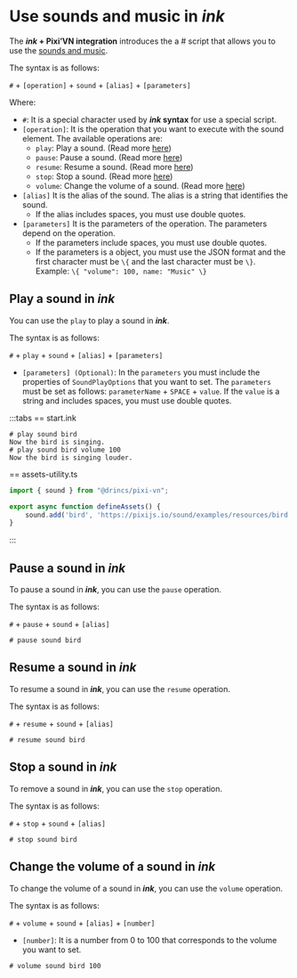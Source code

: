 # Use sounds and music in *ink*

The ***ink* + Pixi’VN integration** introduces the a # script that allows you to use the [sounds and music](/start/sound.md).

The syntax is as follows:

`#` + `[operation]` + `sound` + `[alias]` + `[parameters]`

Where:

* `#`: It is a special character used by ***ink* syntax** for use a special script.
* `[operation]`: It is the operation that you want to execute with the sound element. The available operations are:
  * `play`: Play a sound. (Read more [here](#play-a-sound-in-ink))
  * `pause`: Pause a sound. (Read more [here](#pause-a-sound-in-ink))
  * `resume`: Resume a sound. (Read more [here](#resume-a-sound-in-ink))
  * `stop`: Stop a sound. (Read more [here](#stop-a-sound-in-ink))
  * `volume`: Change the volume of a sound. (Read more [here](#change-the-volume-of-a-sound-in-ink))
* `[alias]` It is the alias of the sound. The alias is a string that identifies the sound.
  * If the alias includes spaces, you must use double quotes.
* `[parameters]` It is the parameters of the operation. The parameters depend on the operation.
  * If the parameters include spaces, you must use double quotes.
  * If the parameters is a object, you must use the JSON format and the first character must be `\{` and the last character must be `\}`. Example: `\{ "volume": 100, name: "Music" \}`

## Play a sound in *ink*

You can use the `play` to play a sound in ***ink***.

The syntax is as follows:

`#` + `play` + `sound` + `[alias]` + `[parameters]`

* `[parameters] (Optional)`: In the `parameters` you must include the properties of `SoundPlayOptions` that you want to set. The `parameters` must be set as follows: `parameterName` + `SPACE` + `value`. If the `value` is a string and includes spaces, you must use double quotes.

:::tabs
== start.ink

```ink
# play sound bird
Now the bird is singing.
# play sound bird volume 100
Now the bird is singing louder.
```

== assets-utility.ts

```ts
import { sound } from "@drincs/pixi-vn";

export async function defineAssets() {
    sound.add('bird', 'https://pixijs.io/sound/examples/resources/bird.mp3');
}
```

:::

## Pause a sound in *ink*

To pause a sound in ***ink***, you can use the `pause` operation.

The syntax is as follows:

`#` + `pause` + `sound` + `[alias]`

```ink
# pause sound bird
```

## Resume a sound in *ink*

To resume a sound in ***ink***, you can use the `resume` operation.

The syntax is as follows:

`#` + `resume` + `sound` + `[alias]`

```ink
# resume sound bird
```

## Stop a sound in *ink*

To remove a sound in ***ink***, you can use the `stop` operation.

The syntax is as follows:

`#` + `stop` + `sound` + `[alias]`

```ink
# stop sound bird
```

## Change the volume of a sound in *ink*

To change the volume of a sound in ***ink***, you can use the `volume` operation.

The syntax is as follows:

`#` + `volume` + `sound` + `[alias]` + `[number]`

* `[number]`: It is a number from 0 to 100 that corresponds to the volume you want to set.

```ink
# volume sound bird 100
```
